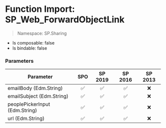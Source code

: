 # Function Import: SP_Web_ForwardObjectLink

> Namespace: SP.Sharing

- Is composable: false
- Is bindable: false

### Parameters

Parameter | SPO | SP 2019 | SP 2016 | SP 2013
----------|:---:|:-------:|:-------:|:-------:
emailBody (Edm.String) | ✅ | ✅ | ✅ | ❌
emailSubject (Edm.String) | ✅ | ✅ | ✅ | ❌
peoplePickerInput (Edm.String) | ✅ | ✅ | ✅ | ❌
url (Edm.String) | ✅ | ✅ | ✅ | ❌